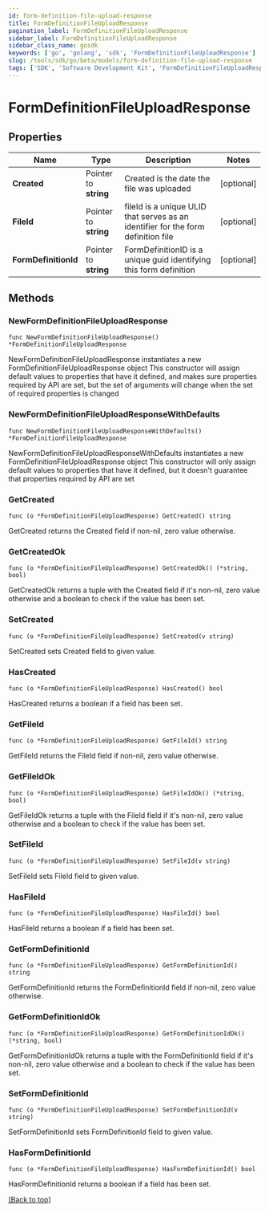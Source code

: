 ```yaml
---
id: form-definition-file-upload-response
title: FormDefinitionFileUploadResponse
pagination_label: FormDefinitionFileUploadResponse
sidebar_label: FormDefinitionFileUploadResponse
sidebar_class_name: gosdk
keywords: ['go', 'golang', 'sdk', 'FormDefinitionFileUploadResponse'] 
slug: /tools/sdk/go/beta/models/form-definition-file-upload-response
tags: ['SDK', 'Software Development Kit', 'FormDefinitionFileUploadResponse']
---
```


# FormDefinitionFileUploadResponse

## Properties

Name | Type | Description | Notes
------------ | ------------- | ------------- | -------------
**Created** | Pointer to **string** | Created is the date the file was uploaded | [optional] 
**FileId** | Pointer to **string** | fileId is a unique ULID that serves as an identifier for the form definition file | [optional] 
**FormDefinitionId** | Pointer to **string** | FormDefinitionID is a unique guid identifying this form definition | [optional] 

## Methods

### NewFormDefinitionFileUploadResponse

`func NewFormDefinitionFileUploadResponse() *FormDefinitionFileUploadResponse`

NewFormDefinitionFileUploadResponse instantiates a new FormDefinitionFileUploadResponse object
This constructor will assign default values to properties that have it defined,
and makes sure properties required by API are set, but the set of arguments
will change when the set of required properties is changed

### NewFormDefinitionFileUploadResponseWithDefaults

`func NewFormDefinitionFileUploadResponseWithDefaults() *FormDefinitionFileUploadResponse`

NewFormDefinitionFileUploadResponseWithDefaults instantiates a new FormDefinitionFileUploadResponse object
This constructor will only assign default values to properties that have it defined,
but it doesn't guarantee that properties required by API are set

### GetCreated

`func (o *FormDefinitionFileUploadResponse) GetCreated() string`

GetCreated returns the Created field if non-nil, zero value otherwise.

### GetCreatedOk

`func (o *FormDefinitionFileUploadResponse) GetCreatedOk() (*string, bool)`

GetCreatedOk returns a tuple with the Created field if it's non-nil, zero value otherwise
and a boolean to check if the value has been set.

### SetCreated

`func (o *FormDefinitionFileUploadResponse) SetCreated(v string)`

SetCreated sets Created field to given value.

### HasCreated

`func (o *FormDefinitionFileUploadResponse) HasCreated() bool`

HasCreated returns a boolean if a field has been set.

### GetFileId

`func (o *FormDefinitionFileUploadResponse) GetFileId() string`

GetFileId returns the FileId field if non-nil, zero value otherwise.

### GetFileIdOk

`func (o *FormDefinitionFileUploadResponse) GetFileIdOk() (*string, bool)`

GetFileIdOk returns a tuple with the FileId field if it's non-nil, zero value otherwise
and a boolean to check if the value has been set.

### SetFileId

`func (o *FormDefinitionFileUploadResponse) SetFileId(v string)`

SetFileId sets FileId field to given value.

### HasFileId

`func (o *FormDefinitionFileUploadResponse) HasFileId() bool`

HasFileId returns a boolean if a field has been set.

### GetFormDefinitionId

`func (o *FormDefinitionFileUploadResponse) GetFormDefinitionId() string`

GetFormDefinitionId returns the FormDefinitionId field if non-nil, zero value otherwise.

### GetFormDefinitionIdOk

`func (o *FormDefinitionFileUploadResponse) GetFormDefinitionIdOk() (*string, bool)`

GetFormDefinitionIdOk returns a tuple with the FormDefinitionId field if it's non-nil, zero value otherwise
and a boolean to check if the value has been set.

### SetFormDefinitionId

`func (o *FormDefinitionFileUploadResponse) SetFormDefinitionId(v string)`

SetFormDefinitionId sets FormDefinitionId field to given value.

### HasFormDefinitionId

`func (o *FormDefinitionFileUploadResponse) HasFormDefinitionId() bool`

HasFormDefinitionId returns a boolean if a field has been set.


[[Back to top]](#) 


